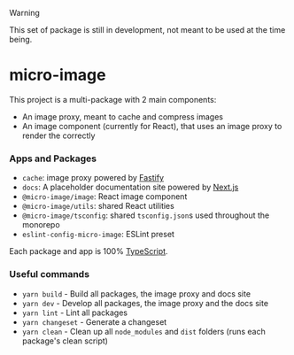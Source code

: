 > [!WARNING]
> This set of package is still in development, not meant to be used at the time being.

# micro-image

This project is a multi-package with 2 main components:
- An image proxy, meant to cache and compress images
- An image component (currently for React), that uses an image proxy to render the correctly

### Apps and Packages

- `cache`: image proxy powered by [Fastify](https://fastify.dev/)
- `docs`: A placeholder documentation site powered by [Next.js](https://nextjs.org/)
- `@micro-image/image`: React image component
- `@micro-image/utils`: shared React utilities
- `@micro-image/tsconfig`: shared `tsconfig.json`s used throughout the monorepo
- `eslint-config-micro-image`: ESLint preset

Each package and app is 100% [TypeScript](https://www.typescriptlang.org/).

### Useful commands

- `yarn build` - Build all packages, the image proxy and docs site
- `yarn dev` - Develop all packages, the image proxy and the docs site
- `yarn lint` - Lint all packages
- `yarn changeset` - Generate a changeset
- `yarn clean` - Clean up all `node_modules` and `dist` folders (runs each package's clean script)
